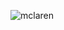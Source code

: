 ![mclaren](https://github.com/xndresa/McLAREN/assets/141786353/a178ebb4-018e-44c4-806c-b35ae4e263d5)
